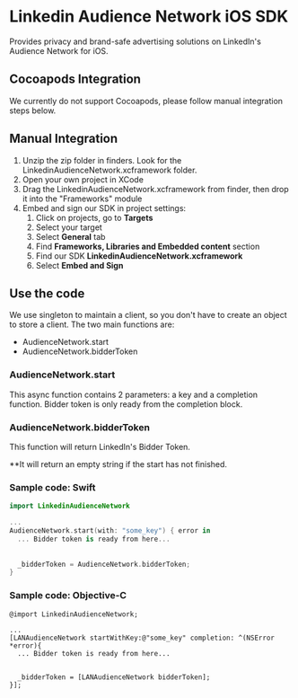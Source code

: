 [//]: # ([![Version]&#40;https://img.shields.io/cocoapods/v/TestGithubCI?color=green&label=Podspec&#41;]&#40;https://github.com/CocoaPods/Specs/commit/9bccf4064cd4c62fdbcd4151889f464311c3c19a&#41;)

[//]: # (![Platform]&#40;https://img.shields.io/cocoapods/p/TestGithubCI&#41;)

[//]: # ([![License]&#40;https://img.shields.io/github/license/heguanyu/TestGithubCI&#41;]&#40;https://github.com/heguanyu/TestGithubCI/blob/main/LICENSE&#41;)

[//]: # ([![Validation]&#40;https://github.com/heguanyu/TestGithubCI/actions/workflows/validation.yml/badge.svg?branch=main&#41;]&#40;https://sonarcloud.io/summary/overall?id=heguanyu_TestGithubCI&#41;)

[//]: # ([![Release]&#40;https://github.com/linkedin/audience-network-ios/actions/workflows/release.yml/badge.svg?branch=main&#41;]&#40;https://github.com/linkedin/audience-network-ios/actions/workflows/release.yml&#41;)

# Linkedin Audience Network iOS SDK
Provides privacy and brand-safe advertising solutions on LinkedIn's Audience Network for iOS.

## Cocoapods Integration
We currently do not support Cocoapods, please follow manual integration steps below.

## Manual Integration
1. Unzip the zip folder in finders. Look for the LinkedinAudienceNetwork.xcframework folder.
2. Open your own project in XCode
3. Drag the LinkedinAudienceNetwork.xcframework from finder, then drop it into the "Frameworks" module
4. Embed and sign our SDK in project settings:
    1. Click on projects, go to **Targets**
    2. Select your target
    3. Select **General** tab
    4. Find **Frameworks, Libraries and Embedded content** section
    5. Find our SDK **LinkedinAudienceNetwork.xcframework**
    6. Select **Embed and Sign**

## Use the code
We use singleton to maintain a client, so you don't have to create an object to store a client.
The two main functions are:

* AudienceNetwork.start
* AudienceNetwork.bidderToken

### AudienceNetwork.start
This async function contains 2 parameters: a key and a completion function. Bidder token is only ready from the completion block.

### AudienceNetwork.bidderToken
This function will return LinkedIn's Bidder Token. 

**It will return an empty string if the start has not finished. 

### Sample code: Swift
```swift
import LinkedinAudienceNetwork

...
AudienceNetwork.start(with: "some_key") { error in
  ... Bidder token is ready from here...
  
  
  _bidderToken = AudienceNetwork.bidderToken;
}
```
### Sample code: Objective-C
```objc
@import LinkedinAudienceNetwork;

...
[LANAudienceNetwork startWithKey:@"some_key" completion: ^(NSError *error){
  ... Bidder token is ready from here...
  
  
  _bidderToken = [LANAudienceNetwork bidderToken];
}];
```

